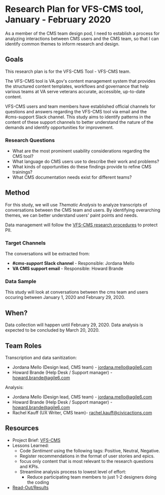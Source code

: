# Research Plan for VFS-CMS tool, January - February 2020

As a member of the CMS team design pod, I need to establish a process for analyzing interactions between CMS users and the CMS team, so that I can identify common themes to inform research and design.

## Goals

This research plan is for the VFS-CMS Tool - VFS-CMS team.

The VFS-CMS tool is VA.gov's content management system that provides the structured content templates, workflows and governance that help various teams at VA serve veterans accurate, accessible, up-to-date content.

VFS-CMS users and team members have established official channels for questions and answers regarding the VFS-CMS tool via email and the \#cms-support Slack channel. This study aims to identify patterns in the content of these support channels to better understand the nature of the demands and identify opportunities for improvement.

### Research Questions

* What are the most prominent usability considerations regarding the CMS tool?
* What language do CMS users use to describe their work and problems?
* What kinds of opportunities do these findings provide to refine CMS trainings?
* What CMS documentation needs exist for different teams?

## Method

For this study, we will use _Thematic Analysis_ to analyze transcripts of conversations between the CMS team and users. By identifying overarching themes, we can better understand users' paint points and needs.

Data management will follow the [VFS-CMS research procedures](https://github.com/department-of-veterans-affairs/va.gov-team/tree/master/platform/cms/authoring-experience/research/research-procedures) to protect PII.

### Target Channels

The conversations will be extracted from:

* _**\#cms-support**_ **Slack channel** - Responsible: Jordana Mello
* **VA CMS support email** - Responsible: Howard Brande

### Data Sample

This study will look at conversations between the cms team and users occuring between January 1, 2020 and February 29, 2020.

## When?

Data collection will happen until February 29, 2020. Data analysis is expected to be concluded by March 20, 2020.

## Team Roles

Transcription and data sanitization:

* Jordana Mello \(Design lead, CMS team\) - jordana.mello@agile6.com
* Howard Brande \(Help Desk / Support manager\) - howard.brande@agile6.com

Analysis:

* Jordana Mello \(Design lead, CMS team\) - jordana.mello@agile6.com
* Howard Brande \(Help Desk / Support manager\) - howard.brande@agile6.com
* Rachel Kauff \(UX Writer, CMS team\)- rachel.kauff@civicactions.com

## Resources

* Project Brief: [VFS-CMS](https://github.com/department-of-veterans-affairs/va.gov-team/tree/master/platform/cms)
* Lessons Learned:
  * Code _Sentiment_ using the following tags: Positive, Neutral, Negative.
  * Register recommendations in the format of user stories and epics.
  * focus only content that is most relevant to the research questions and KPIs.
  * Streamline analysis process to lowest level of effort:
    * Reduce participating team members to just 1-2 designers doing the coding
* [Read-Out/Results](https://github.com/department-of-veterans-affairs/va.gov-team/blob/master/platform/cms/authoring-experience/research/support-channels-log-analysis/Log%20Analysis%20Readout%20-%20Jan_Feb%202020.pdf)

